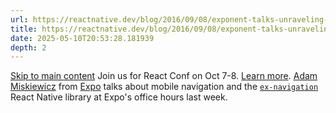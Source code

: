 ```yaml
---
url: https://reactnative.dev/blog/2016/09/08/exponent-talks-unraveling-navigation
title: https://reactnative.dev/blog/2016/09/08/exponent-talks-unraveling-navigation
date: 2025-05-10T20:53:28.181939
depth: 2
---
```


[Skip to main content](https://reactnative.dev/blog/2016/09/08/exponent-talks-unraveling-navigation#__docusaurus_skipToContent_fallback)
Join us for React Conf on Oct 7-8. [Learn more](https://conf.react.dev).
[Adam Miskiewicz](https://twitter.com/skevy) from [Expo](https://expo.io/) talks about mobile navigation and the [`ex-navigation`](https://github.com/exponent/ex-navigation) React Native library at Expo's office hours last week.

